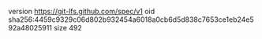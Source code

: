 version https://git-lfs.github.com/spec/v1
oid sha256:4459c9329c06d802b932454a6018a0cb6d5d838c7653ce1eb24e592a48025911
size 492
